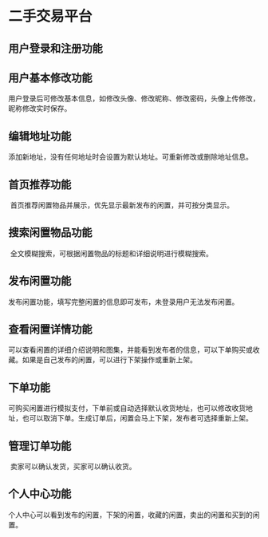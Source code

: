 # 二手交易平台

## 用户登录和注册功能
## 用户基本修改功能

​	 用户登录后可修改基本信息，如修改头像、修改昵称、修改密码，头像上传修改，昵称修改实时保存。
## 编辑地址功能

​	 添加新地址，没有任何地址时会设置为默认地址。可重新修改或删除地址信息。
## 首页推荐功能

​	 首页推荐闲置物品并展示，优先显示最新发布的闲置，并可按分类显示。

## 搜索闲置物品功能

​	 全文模糊搜索，可根据闲置物品的标题和详细说明进行模糊搜索。
## 发布闲置功能

​	 发布闲置功能，填写完整闲置的信息即可发布，未登录用户无法发布闲置。

## 查看闲置详情功能

​	 可以查看闲置的详细介绍说明和图集，并能看到发布者的信息，可以下单购买或收藏。如果是自己发布的闲置，可以进行下架操作或重新上架。
 
## 下单功能

​	 可购买闲置进行模拟支付，下单前或自动选择默认收货地址，也可以修改收货地址，也可以取消下单。生成订单后，闲置会马上下架，发布者可选择重新上架。

## 管理订单功能

​	 卖家可以确认发货，买家可以确认收货。

## 个人中心功能

​	 个人中心可以看到发布的闲置，下架的闲置，收藏的闲置，卖出的闲置和买到的闲置。
  